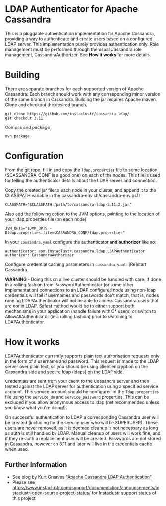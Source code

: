 LDAP Authenticator for Apache Cassandra
=======================================

This is a pluggable authentication implementation for Apache Cassandra, providing a way to authenticate and create users based on a configured LDAP server.
This implementation purely provides authentication only. Role management must be performed through the usual Cassandra role management, CassandraAuthorizer. See **How it works** for more details.


Building
========
There are separate branches for each supported version of Apache Cassandra. Each branch should work with any corresponding minor version of the same branch in Cassandra.
Building the jar requires Apache maven.
Clone and checkout the desired branch.

    git clone https://github.com/instaclustr/cassandra-ldap/
    git checkout 3.11


Compile and package

    mvn package

Configuration
=============
From the git repo, fill in and copy the `ldap.properties` file to some location ($CASSANDRA_CONF is a good one) on each of the nodes. This file is used for telling the authenticator details about the LDAP server and connection.

Copy the created jar file to each node in your cluster, and append it to the CLASSPATH variable in the cassandra-env.sh/cassandra-env.ps1)

    CLASSPATH="$CLASSPATH:/path/to/cassandra-ldap-3.11.2.jar"

Also add the following option to the JVM options, pointing to the location of your ldap.properties file (on each node).

    JVM_OPTS="$JVM_OPTS -Dldap.properties.file=$CASSANDRA_CONF/ldap.properties"

In your `cassandra.yaml` configure the authenticator **and authorizer** like so:

    authenticator: com.instaclustr.cassandra.ldap.LDAPAuthenticator
    authorizer: CassandraAuthorizer

Configure credential caching parameters in `cassandra.yaml`.
[Re]start Cassandra.

**WARNING** - Doing this on a live cluster should be handled with care. If done in a rolling fashion from PasswordAuthenticator (or some other implementation) connections to an LDAP configured node using non-ldap credentials will fail if usernames and passwords don't match, that is, nodes running LDAPAuthenticator will not be able to access Cassandra users that are *not* in LDAP. Safest method would be to either support both mechanisms in your application (handle failure with C* users) or switch to AllowAllAuthenticator (in a rolling fashion) prior to switching to LDAPAuthenticator.

How it works
============

LDAPAuthenticator currently supports plain text authorisation requests only in the form of a username and password. This request is made to the LDAP server over plain text, so you should be using client encryption on the Cassandra side and secure ldap (ldaps) on the LDAP side.

Credentials are sent from your client to the Cassandra server and then tested against the LDAP server for authentication using a specified service account. This service account should be configured in the `ldap.properties` file using the `service_dn` and `service_password` properties. This can be excluded if you allow anonymous access to ldap (not recommended unless you know what you're doing!).

On successful authentication to LDAP a corresponding Cassandra user will be created (including for the service user who will be SUPERUSER). These users are never removed, as it is deemed cleanup is not necessary as long as auth is still handled by LDAP. Manual cleanup of users will work fine, and if they re-auth a replacement user will be created. Passwords are not stored in Cassandra, however on 3.11 and later will live in the credentials cache when used.

## Further Information
- See blog by Kurt Greaves ["Apache Cassandra LDAP Authentication"](https://www.instaclustr.com/apache-cassandra-ldap-authentication/)
- Please see https://www.instaclustr.com/support/documentation/announcements/instaclustr-open-source-project-status/ for Instaclustr support status of this project
